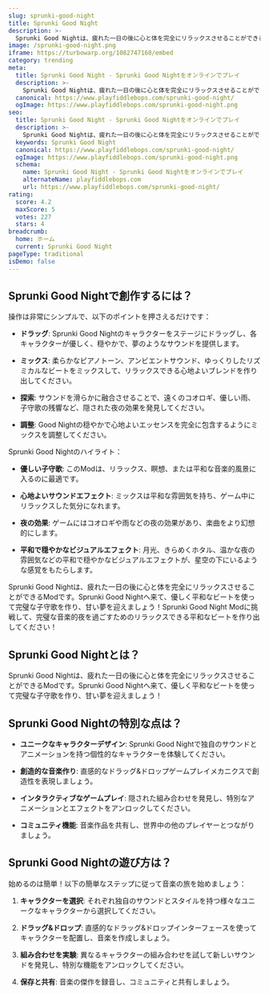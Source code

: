 ```yaml
---
slug: sprunki-good-night
title: Sprunki Good Night
description: >-
  Sprunki Good Nightは、疲れた一日の後に心と体を完全にリラックスさせることができるModです。Sprunki Good Nightへ来て、優しく平和なビートを使って完璧な子守歌を作り、甘い夢を迎えましょう！
image: /sprunki-good-night.png
iframe: https://turbowarp.org/1082747168/embed
category: trending
meta:
  title: Sprunki Good Night - Sprunki Good Nightをオンラインでプレイ
  description: >-
    Sprunki Good Nightは、疲れた一日の後に心と体を完全にリラックスさせることができるModです。Sprunki Good Nightへ来て、優しく平和なビートを使って完璧な子守歌を作り、甘い夢を迎えましょう！
  canonical: https://www.playfiddlebops.com/sprunki-good-night/
  ogImage: https://www.playfiddlebops.com/sprunki-good-night.png
seo:
  title: Sprunki Good Night - Sprunki Good Nightをオンラインでプレイ
  description: >-
    Sprunki Good Nightは、疲れた一日の後に心と体を完全にリラックスさせることができるModです。Sprunki Good Nightへ来て、優しく平和なビートを使って完璧な子守歌を作り、甘い夢を迎えましょう！
  keywords: Sprunki Good Night
  canonical: https://www.playfiddlebops.com/sprunki-good-night/
  ogImage: https://www.playfiddlebops.com/sprunki-good-night.png
  schema:
    name: Sprunki Good Night - Sprunki Good Nightをオンラインでプレイ
    alternateName: playfiddlebops.com
    url: https://www.playfiddlebops.com/sprunki-good-night/
rating:
  score: 4.2
  maxScore: 5
  votes: 227
  stars: 4
breadcrumb:
  home: ホーム
  current: Sprunki Good Night
pageType: traditional
isDemo: false
---
```


## Sprunki Good Nightで創作するには？

操作は非常にシンプルで、以下のポイントを押さえるだけです：

- **ドラッグ**: Sprunki Good Nightのキャラクターをステージにドラッグし、各キャラクターが優しく、穏やかで、夢のようなサウンドを提供します。

- **ミックス**: 柔らかなピアノトーン、アンビエントサウンド、ゆっくりしたリズミカルなビートをミックスして、リラックスできる心地よいブレンドを作り出してください。

- **探索**: サウンドを滑らかに融合させることで、遠くのコオロギ、優しい雨、子守歌の残響など、隠された夜の効果を発見してください。

- **調整**: Good Nightの穏やかで心地よいエッセンスを完全に包含するようにミックスを調整してください。

Sprunki Good Nightのハイライト：

- **優しい子守歌**: このModは、リラックス、瞑想、または平和な音楽的風景に入るのに最適です。

- **心地よいサウンドエフェクト**: ミックスは平和な雰囲気を持ち、ゲーム中にリラックスした気分になれます。

- **夜の効果**: ゲームにはコオロギや雨などの夜の効果があり、楽曲をより幻想的にします。

- **平和で穏やかなビジュアルエフェクト**: 月光、きらめくホタル、温かな夜の雰囲気などの平和で穏やかなビジュアルエフェクトが、星空の下にいるような感覚をもたらします。

Sprunki Good Nightは、疲れた一日の後に心と体を完全にリラックスさせることができるModです。Sprunki Good Nightへ来て、優しく平和なビートを使って完璧な子守歌を作り、甘い夢を迎えましょう！Sprunki Good Night Modに挑戦して、完璧な音楽的夜を過ごすためのリラックスできる平和なビートを作り出してください！

## Sprunki Good Nightとは？

Sprunki Good Nightは、疲れた一日の後に心と体を完全にリラックスさせることができるModです。Sprunki Good Nightへ来て、優しく平和なビートを使って完璧な子守歌を作り、甘い夢を迎えましょう！

## Sprunki Good Nightの特別な点は？

- **ユニークなキャラクターデザイン**: Sprunki Good Nightで独自のサウンドとアニメーションを持つ個性的なキャラクターを体験してください。

- **創造的な音楽作り**: 直感的なドラッグ&ドロップゲームプレイメカニクスで創造性を表現しましょう。

- **インタラクティブなゲームプレイ**: 隠された組み合わせを発見し、特別なアニメーションとエフェクトをアンロックしてください。

- **コミュニティ機能**: 音楽作品を共有し、世界中の他のプレイヤーとつながりましょう。

## Sprunki Good Nightの遊び方は？

始めるのは簡単！以下の簡単なステップに従って音楽の旅を始めましょう：

1. **キャラクターを選択**: それぞれ独自のサウンドとスタイルを持つ様々なユニークなキャラクターから選択してください。

1. **ドラッグ&ドロップ**: 直感的なドラッグ&ドロップインターフェースを使ってキャラクターを配置し、音楽を作成しましょう。

1. **組み合わせを実験**: 異なるキャラクターの組み合わせを試して新しいサウンドを発見し、特別な機能をアンロックしてください。

1. **保存と共有**: 音楽の傑作を録音し、コミュニティと共有しましょう。